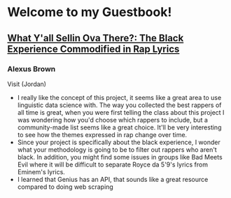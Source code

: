 # Welcome to my Guestbook!
## [What Y'all Sellin Ova There?: The Black Experience Commodified in Rap Lyrics](https://github.com/Data-Science-for-Linguists-2021/Rapper_Topic_Modeling)
### Alexus Brown

Visit (Jordan)
- I really like the concept of this project, it seems like a great area to use linguistic data science with. The way you collected the best rappers of all time is great, when you were first telling the class about this project I was wondering how you'd choose which rappers to include, but a community-made list seems like a great choice. It'll be very interesting to see how the themes expressed in rap change over time.
- Since your project is specifically about the black experience, I wonder what your methodology is going to be to filter out rappers who aren't black. In addition, you might find some issues in groups like Bad Meets Evil where it will be difficult to separate Royce da 5'9's lyrics from Eminem's lyrics.
- I learned that Genius has an API, that sounds like a great resource compared to doing web scraping
